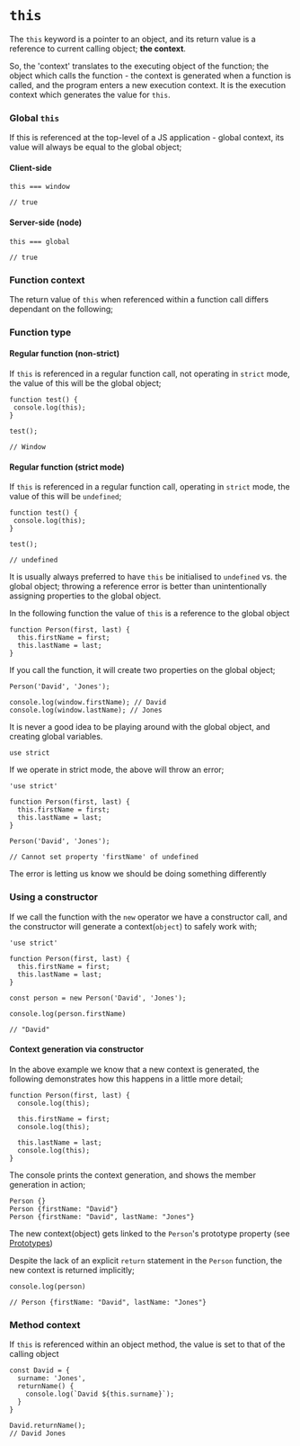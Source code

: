 # `this`

The `this` keyword is a pointer to an object, and its return value is a reference to current calling object; **the context**.

So, the 'context' translates to the executing object of the function; the object which calls the function - the context is generated when a function is called, and the program enters a new execution context. It is the execution context which generates the value for `this`.

### Global `this`

If this is referenced at the top-level of a JS application - global context, its value will always be equal to the global object;

#### Client-side

```
this === window

// true
```

#### Server-side (node)

```
this === global

// true
```

### Function context

The return value of `this` when referenced within a function call differs dependant on the following;

### Function type

#### Regular function (non-strict)

If `this` is referenced in a regular function call, not operating in `strict` mode, the value of this will be the global object;

```
function test() {
 console.log(this);
}

test();

// Window
```

#### Regular function (strict mode)

If `this` is referenced in a regular function call, operating in `strict` mode, the value of this will be `undefined`;

```
function test() {
 console.log(this);
}

test();

// undefined
```

It is usually always preferred to have `this` be initialised to `undefined` vs. the global object; throwing a reference error is better than unintentionally assigning properties to the global object.

In the following function the value of `this` is a reference to the global object

```
function Person(first, last) {
  this.firstName = first;
  this.lastName = last;
}
```

If you call the function, it will create two properties on the global object;

```
Person('David', 'Jones');

console.log(window.firstName); // David
console.log(window.lastName); // Jones
```

It is never a good idea to be playing around with the global object, and creating global variables.

`use strict`

If we operate in strict mode, the above will throw an error;

```
'use strict'

function Person(first, last) {
  this.firstName = first;
  this.lastName = last;
}

Person('David', 'Jones');

// Cannot set property 'firstName' of undefined
```

The error is letting us know we should be doing something differently

### Using a constructor

If we call the function with the `new` operator we have a constructor call, and the constructor will generate a context(`object`) to safely work with;

```
'use strict'

function Person(first, last) {
  this.firstName = first;
  this.lastName = last;
}

const person = new Person('David', 'Jones');

console.log(person.firstName)

// "David"
```

#### Context generation via constructor

In the above example we know that a new context is generated, the following demonstrates how this happens in a little more detail;

```
function Person(first, last) {
  console.log(this);

  this.firstName = first;
  console.log(this);

  this.lastName = last;
  console.log(this);
}
```

The console prints the context generation, and shows the member generation in action;

```
Person {}
Person {firstName: "David"}
Person {firstName: "David", lastName: "Jones"}
```

The new context(object) gets linked to the `Person`'s prototype property (see [Prototypes]('../objects/../../../../objects/object-oriented-programming/inheritance/prototypes))

Despite the lack of an explicit `return` statement in the `Person` function, the new context is returned implicitly;

```
console.log(person)

// Person {firstName: "David", lastName: "Jones"}
```

### Method context

If `this` is referenced within an object method, the value is set to that of the calling object

```
const David = {
  surname: 'Jones',
  returnName() {
    console.log(`David ${this.surname}`);
  }
}

David.returnName();
// David Jones

```
